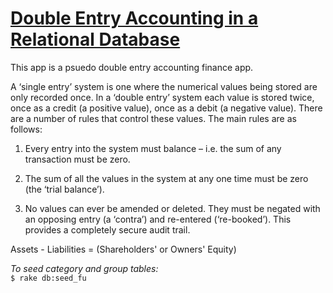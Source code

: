# [Double Entry Accounting in a Relational Database](http://homepages.tcp.co.uk/~m-wigley/gc_wp_ded.html)

This app is a psuedo double entry accounting finance app.

A ‘single entry’ system is one where the numerical values being stored are only recorded once. In a ‘double entry’ system each value is stored twice, once as a credit (a positive value), once as a debit (a negative value). There are a number of rules that control these values. The main rules are as follows:

1) Every entry into the system must balance – i.e. the sum of any transaction must be zero.  

2) The sum of all the values in the system at any one time must be zero (the ‘trial balance’).  

3) No values can ever be amended or deleted. They must be negated with an opposing entry (a ‘contra’) and re-entered (‘re-booked’). This provides a completely secure audit trail. 

Assets - Liabilities = (Shareholders' or Owners' Equity) 

*To seed category and group tables:*  
`$ rake db:seed_fu` 
